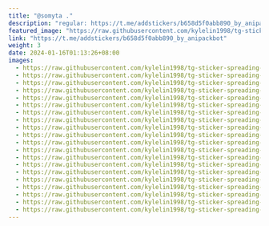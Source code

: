 ```yaml
---
title: "@somyta ."
description: "regular: https://t.me/addstickers/b658d5f0abb890_by_anipackbot"
featured_image: "https://raw.githubusercontent.com/kylelin1998/tg-sticker-spreading-worldwide-images/main/img/193c0347-8d46-4ec1-ab87-e742aa6759c6.jpg"
link: "https://t.me/addstickers/b658d5f0abb890_by_anipackbot"
weight: 3
date: 2024-01-16T01:13:26+08:00
images:
  - https://raw.githubusercontent.com/kylelin1998/tg-sticker-spreading-worldwide-images/main/img/193c0347-8d46-4ec1-ab87-e742aa6759c6.jpg
  - https://raw.githubusercontent.com/kylelin1998/tg-sticker-spreading-worldwide-images/main/img/93af1d97-77f6-4e3d-bb3d-b1f3284a36db.jpg
  - https://raw.githubusercontent.com/kylelin1998/tg-sticker-spreading-worldwide-images/main/img/514a9fa7-8dba-46d5-86e2-51025f37846a.jpg
  - https://raw.githubusercontent.com/kylelin1998/tg-sticker-spreading-worldwide-images/main/img/c68d7466-74b0-440f-8773-d2e3dfe808bb.jpg
  - https://raw.githubusercontent.com/kylelin1998/tg-sticker-spreading-worldwide-images/main/img/a3f446e8-2c4e-4427-890d-4ed998821c09.jpg
  - https://raw.githubusercontent.com/kylelin1998/tg-sticker-spreading-worldwide-images/main/img/765689d3-bb98-45f7-a775-46b648a28150.jpg
  - https://raw.githubusercontent.com/kylelin1998/tg-sticker-spreading-worldwide-images/main/img/46926f62-278a-4bb6-97f4-35dc3706da6b.jpg
  - https://raw.githubusercontent.com/kylelin1998/tg-sticker-spreading-worldwide-images/main/img/06d7a4ba-f218-45bf-94fd-72807e2031a5.jpg
  - https://raw.githubusercontent.com/kylelin1998/tg-sticker-spreading-worldwide-images/main/img/5f952cc4-e782-42c3-b446-03bae4e9330a.jpg
  - https://raw.githubusercontent.com/kylelin1998/tg-sticker-spreading-worldwide-images/main/img/ca7928f1-ea9e-4941-9372-e301e1b616d1.jpg
  - https://raw.githubusercontent.com/kylelin1998/tg-sticker-spreading-worldwide-images/main/img/543b73a8-d139-47f3-a2cc-5959e7ce632e.jpg
  - https://raw.githubusercontent.com/kylelin1998/tg-sticker-spreading-worldwide-images/main/img/5478b786-1c4a-4e67-9320-ea234ebeb61c.jpg
  - https://raw.githubusercontent.com/kylelin1998/tg-sticker-spreading-worldwide-images/main/img/2aabd9d0-24cf-4a5d-935c-e56e33413ade.jpg
  - https://raw.githubusercontent.com/kylelin1998/tg-sticker-spreading-worldwide-images/main/img/70903ede-e0e2-4549-a3bc-330ff652c78d.jpg
  - https://raw.githubusercontent.com/kylelin1998/tg-sticker-spreading-worldwide-images/main/img/320f481b-7258-457a-9268-a5a8860c6426.jpg
  - https://raw.githubusercontent.com/kylelin1998/tg-sticker-spreading-worldwide-images/main/img/e32bac64-8402-4499-a29e-bac9ab163966.jpg
  - https://raw.githubusercontent.com/kylelin1998/tg-sticker-spreading-worldwide-images/main/img/fbac6d5c-cd59-432f-afea-db089b766d6a.jpg
  - https://raw.githubusercontent.com/kylelin1998/tg-sticker-spreading-worldwide-images/main/img/212ced17-1949-4c4b-a8e0-b1d4167c219d.jpg
  - https://raw.githubusercontent.com/kylelin1998/tg-sticker-spreading-worldwide-images/main/img/fd61cd29-d36a-4acf-a6c3-9e35d98af770.jpg
  - https://raw.githubusercontent.com/kylelin1998/tg-sticker-spreading-worldwide-images/main/img/4c11f349-8fb2-4fe4-b56f-74d7b742e72b.jpg
---
```

